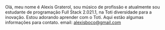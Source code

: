 Olá, meu nome é Alexis Graterol, sou músico de profissão e atualmente sou estudante de programação Full Stack 2.021.1, na Toti diversidade para a inovação. Estou adorando aprender com o Toti.
Aqui estão algumas informações para contato.
email: alexisboco@gmail.com
